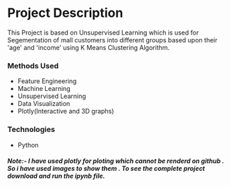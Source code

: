 
# Project Description
This Project is based on Unsupervised Learning which is used for Segementation of mall customers into different groups based upon their 'age' and 'income' using K Means Clustering Algorithm.

### Methods Used
* Feature Engineering
* Machine Learning
* Unsupervised Learning
* Data Visualization
* Plotly(Interactive and 3D graphs)


### Technologies 
* Python


##### Note:- I have used plotly for ploting which cannot be renderd on github . So i have used images to show them . To see the complete project download and run the ipynb file.



